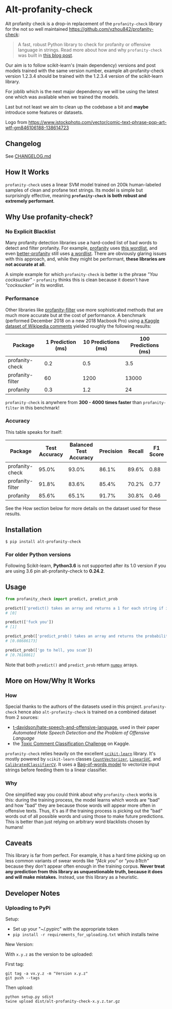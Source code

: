 # Alt-profanity-check

Alt profanity check is a drop-in replacement of the `profanity-check` library for the not so well
maintained <https://github.com/vzhou842/profanity-check>:

> A fast, robust Python library to check for profanity or offensive language in strings.
> Read more about how and why `profanity-check` was built in 
> [this blog post](https://victorzhou.com/blog/better-profanity-detection-with-scikit-learn/).

Our aim is to follow scikit-learn's (main dependency) versions and post models trained with the
same version number, example alt-profanity-check version 1.2.3.4 should be trained with the
1.2.3.4 version of the scikit-learn library.

For joblib which is the next major dependency we will be using the latest one which was available
when we trained the models.

Last but not least we aim to clean up the codebase a bit and **maybe** introduce some features or
datasets.

Logo from <https://www.istockphoto.com/vector/comic-text-phrase-pop-art-wtf-gm846106188-138614723>

## Changelog

See [CHANGELOG.md](https://gitlab.com/dimitrios/alt-profanity-check/-/blob/master/CHANGELOG.md)

## How It Works

`profanity-check` uses a linear SVM model trained on 200k human-labeled samples of clean and
profane text strings. Its model is simple but surprisingly effective, meaning
**`profanity-check` is both robust and extremely performant**.

## Why Use profanity-check?

### No Explicit Blacklist

Many profanity detection libraries use a hard-coded list of bad words to detect and filter
profanity. For example, [profanity](https://pypi.org/project/profanity/) uses 
[this wordlist](https://github.com/ben174/profanity/blob/master/profanity/data/wordlist.txt),
and even [better-profanity](https://pypi.org/project/better-profanity/) still uses
[a wordlist](
https://github.com/snguyenthanh/better_profanity/blob/master/better_profanity/profanity_wordlist.txt).
There are obviously glaring issues with this approach, and, while they might be performant, 
**these libraries are not accurate at all**.

A simple example for which `profanity-check` is better is the phrase 
*"You cocksucker"* - `profanity` thinks this is clean because it doesn't have 
*"cocksucker"* in its wordlist.

### Performance

Other libraries like [profanity-filter](https://github.com/rominf/profanity-filter)
use more sophisticated methods that are much more accurate but at the cost of performance.
A benchmark (performed December 2018 on a new 2018 Macbook Pro) using 
[a Kaggle dataset of Wikipedia comments](
https://www.kaggle.com/c/jigsaw-toxic-comment-classification-challenge/data) yielded roughly 
the following results:

| Package | 1 Prediction (ms) | 10 Predictions (ms) | 100 Predictions (ms)
| --------|-------------------|---------------------|-----------------------
| profanity-check | 0.2 | 0.5 | 3.5
| profanity-filter | 60 | 1200 | 13000
| profanity | 0.3 | 1.2 | 24

`profanity-check` is anywhere from **300 - 4000 times faster** than `profanity-filter` in this
benchmark!

### Accuracy

This table speaks for itself:

| Package | Test Accuracy | Balanced Test Accuracy | Precision | Recall | F1 Score
| ------- | ------------- | ---------------------- | --------- | ------ | --------
| profanity-check | 95.0% | 93.0% | 86.1% | 89.6% | 0.88
| profanity-filter | 91.8% | 83.6% | 85.4% | 70.2% | 0.77
| profanity | 85.6% | 65.1% | 91.7% | 30.8% | 0.46

See the How section below for more details on the dataset used for these results.

## Installation

```
$ pip install alt-profanity-check
```

### For older Python versions

Following Scikit-learn, **Python3.6** is not supported after its 1.0 version if you are using 3.6 pin
alt-profanity-check to **0.24.2**.

## Usage

```python
from profanity_check import predict, predict_prob

predict(['predict() takes an array and returns a 1 for each string if it is offensive, else 0.'])
# [0]

predict(['fuck you'])
# [1]

predict_prob(['predict_prob() takes an array and returns the probability each string is offensive'])
# [0.08686173]

predict_prob(['go to hell, you scum'])
# [0.7618861]
```

Note that both `predict()` and `predict_prob` return [`numpy`](https://pypi.org/project/numpy/)
arrays.

## More on How/Why It Works

### How

Special thanks to the authors of the datasets used in this project. `profanity-check` hence also
`alt-profanity-check` is trained on a combined dataset from 2 sources:
- [t-davidson/hate-speech-and-offensive-language](
  https://github.com/t-davidson/hate-speech-and-offensive-language/tree/master/data),
  used in their paper *Automated Hate Speech Detection and the Problem of Offensive Language*
- the [Toxic Comment Classification Challenge](
  https://www.kaggle.com/c/jigsaw-toxic-comment-classification-challenge/data) on Kaggle.

`profanity-check` relies heavily on the excellent [`scikit-learn`](https://scikit-learn.org/)
library. It's mostly powered by `scikit-learn` classes 
[`CountVectorizer`](
https://scikit-learn.org/stable/modules/generated/sklearn.feature_extraction.text.CountVectorizer.html),
[`LinearSVC`](https://scikit-learn.org/stable/modules/generated/sklearn.svm.LinearSVC.html), and
[`CalibratedClassifierCV`](
https://scikit-learn.org/stable/modules/generated/sklearn.calibration.CalibratedClassifierCV.html).
It uses a [Bag-of-words model](https://en.wikipedia.org/wiki/Bag-of-words_model)
to vectorize input strings before feeding them to a linear classifier.

### Why

One simplified way you could think about why `profanity-check` works is this:
during the training process, the model learns which words are "bad" and how "bad" they are
because those words will appear more often in offensive texts. Thus, it's as if the training
process is picking out the "bad" words out of all possible words and using those to make future
predictions. This is better than just relying on arbitrary word blacklists chosen by humans!

## Caveats

This library is far from perfect. For example, it has a hard time picking up on less common
variants of swear words like *"f4ck you"* or *"you b1tch"* because they don't appear often 
enough in the training corpus. **Never treat any prediction from this library as 
unquestionable truth, because it does and will make mistakes.** Instead, use this library as a
heuristic.

## Developer Notes

### Uploading to PyPi

Setup:

- Set up your "~/.pypirc" with the appropriate token
- `pip install -r requirements_for_uploading.txt` which installs twine

New Version:

With `x.y.z` as the version to be uploaded:

First tag:

```shell
git tag -a vx.y.z -m "Version x.y.z"
git push --tags
```

Then upload:

```shell
python setup.py sdist
twine upload dist/alt-profanity-check-x.y.z.tar.gz
```

